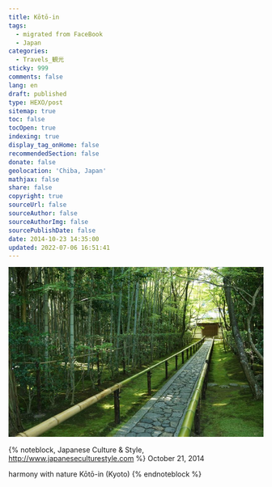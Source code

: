```yaml
---
title: Kōtō-in
tags:
  - migrated from FaceBook
  - Japan
categories:
  - Travels_観光
sticky: 999
comments: false
lang: en
draft: published
type: HEXO/post
sitemap: true
toc: false
tocOpen: true
indexing: true
display_tag_onHome: false
recommendedSection: false
donate: false
geolocation: 'Chiba, Japan'
mathjax: false
share: false
copyright: true
sourceUrl: false
sourceAuthor: false
sourceAuthorImg: false
sourcePublishDate: false
date: 2014-10-23 14:35:00
updated: 2022-07-06 16:51:41
---
```

![](./Koto-in/10687267_871919109486885_3128350076657019574_o.jpg)


{% noteblock, Japanese Culture & Style, http://www.japaneseculturestyle.com %}
October 21, 2014

harmony with nature
Kōtō-in (Kyoto)
{% endnoteblock %}